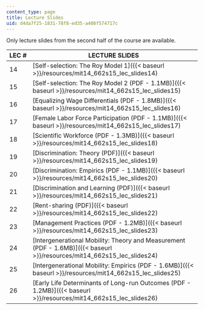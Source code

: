 ```yaml
---
content_type: page
title: Lecture Slides
uid: d4da7f25-1831-78f8-ed35-a408f574717c
---
```


Only lecture slides from the second half of the course are available.

| LEC # | LECTURE SLIDES |
| --- | --- |
| 14 | [Self-selection: The Roy Model 1]({{< baseurl >}}/resources/mit14_662s15_lec_slides14) |
| 15 | [Self-selection: The Roy Model 2 (PDF - 1.1MB)]({{< baseurl >}}/resources/mit14_662s15_lec_slides15) |
| 16 | [Equalizing Wage Differentials (PDF - 1.8MB)]({{< baseurl >}}/resources/mit14_662s15_lec_slides16) |
| 17 | [Female Labor Force Participation (PDF - 1.1MB)]({{< baseurl >}}/resources/mit14_662s15_lec_slides17) |
| 18 | [Scientific Workforce (PDF - 1.3MB)]({{< baseurl >}}/resources/mit14_662s15_lec_slides18) |
| 19 | [Discrimination: Theory (PDF)]({{< baseurl >}}/resources/mit14_662s15_lec_slides19) |
| 20 | [Discrimination: Empirics (PDF - 1.1MB)]({{< baseurl >}}/resources/mit14_662s15_lec_slides20) |
| 21 | [Discrimination and Learning (PDF)]({{< baseurl >}}/resources/mit14_662s15_lec_slides21) |
| 22 | [Rent-sharing (PDF)]({{< baseurl >}}/resources/mit14_662s15_lec_slides22) |
| 23 | [Management Practices (PDF - 1.2MB)]({{< baseurl >}}/resources/mit14_662s15_lec_slides23) |
| 24 | [Intergenerational Mobility: Theory and Measurement (PDF - 1.6MB)]({{< baseurl >}}/resources/mit14_662s15_lec_slides24) |
| 25 | [Intergenerational Mobility: Empirics (PDF - 1.6MB)]({{< baseurl >}}/resources/mit14_662s15_lec_slides25) |
| 26 | [Early Life Determinants of Long-run Outcomes (PDF - 1.2MB)]({{< baseurl >}}/resources/mit14_662s15_lec_slides26)